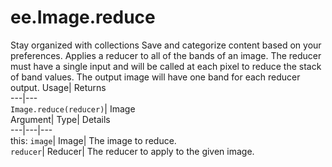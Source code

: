  
#  ee.Image.reduce 
Stay organized with collections  Save and categorize content based on your preferences. 
Applies a reducer to all of the bands of an image. 
The reducer must have a single input and will be called at each pixel to reduce the stack of band values.
The output image will have one band for each reducer output.
Usage| Returns  
---|---  
`Image.reduce(reducer)`| Image  
Argument| Type| Details  
---|---|---  
this: `image`| Image| The image to reduce.  
`reducer`| Reducer| The reducer to apply to the given image.  
